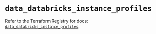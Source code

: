 # `data_databricks_instance_profiles`

Refer to the Terraform Registry for docs: [`data_databricks_instance_profiles`](https://registry.terraform.io/providers/databricks/databricks/1.48.1/docs/data-sources/instance_profiles).
